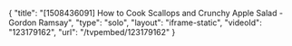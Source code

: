 {
    "title": "[1508436091] How to Cook Scallops and Crunchy Apple Salad - Gordon Ramsay",
    "type": "solo",
    "layout": "iframe-static",
    "videoId": "123179162",
    "url": "\/tvpembed\/123179162"
}